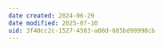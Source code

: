 ```yaml
---
date created: 2024-06-29
date modified: 2025-07-10
uid: 3f40cc2c-1527-4503-a08d-685bd99998cb
---
```


